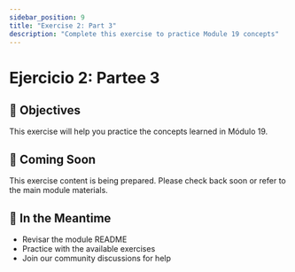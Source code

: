 ```yaml
---
sidebar_position: 9
title: "Exercise 2: Part 3"
description: "Complete this exercise to practice Module 19 concepts"
---
```


# Ejercicio 2: Partee 3

## 🎯 Objectives

This exercise will help you practice the concepts learned in Módulo 19.

## 📝 Coming Soon

This exercise content is being prepared. Please check back soon or refer to the main module materials.

## 🚀 In the Meantime

- Revisar the module README
- Practice with the available exercises
- Join our community discussions for help
